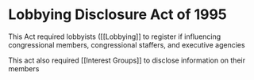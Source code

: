 # Lobbying Disclosure Act of 1995
This Act required lobbyists ([[Lobbying]] to register if influencing congressional members, congressional staffers, and executive agencies

This act also required [[Interest Groups]] to disclose information on their members